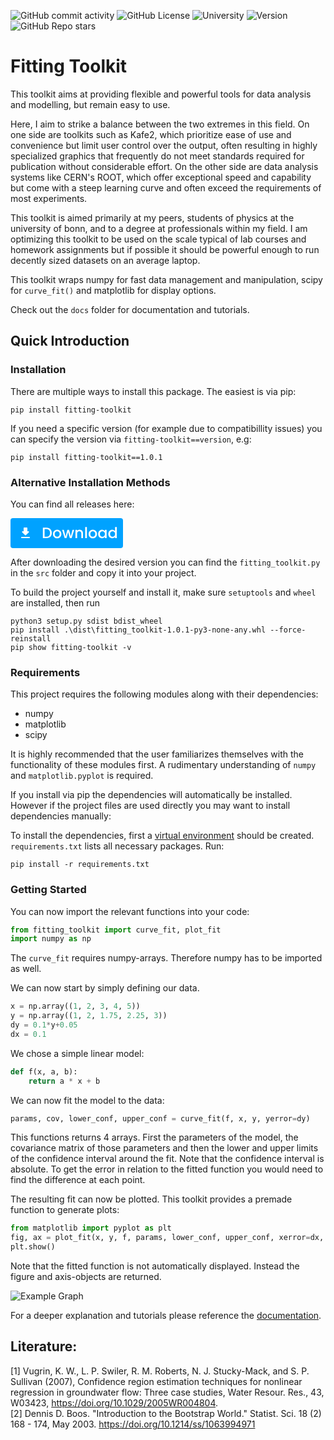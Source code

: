 ![GitHub commit activity](https://img.shields.io/github/commit-activity/m/davidkowalk/fitting_toolkit)
![GitHub License](https://img.shields.io/github/license/davidkowalk/fitting_toolkit)
![University](https://img.shields.io/badge/Univeristy_of_Bonn-brown)
![Version](https://img.shields.io/badge/version-1.0.1-green)
![GitHub Repo stars](https://img.shields.io/github/stars/davidkowalk/fitting_toolkit?style=flat&label=github%20stars)



# Fitting Toolkit
This toolkit aims at providing flexible and powerful tools for data analysis and modelling, but remain easy to use.

Here, I aim to strike a balance between the two extremes in this field. On one side are toolkits such as Kafe2, which prioritize ease of use and convenience but limit user control over the output, often resulting in highly specialized graphics that frequently do not meet standards required for publication without considerable effort. On the other side are data analysis systems like CERN's ROOT, which offer exceptional speed and capability but come with a steep learning curve and often exceed the requirements of most experiments.

This toolkit is aimed primarily at my peers, students of physics at the university of bonn, and to a degree at professionals within my field. I am optimizing this toolkit to be used on the scale typical of lab courses and homework assignments but if possible it should be powerful enough to run decently sized datasets on an average laptop.

This toolkit wraps numpy for fast data management and manipulation, scipy for `curve_fit()` and matplotlib for display options.

Check out the `docs` folder for documentation and tutorials.

## Quick Introduction

### Installation

There are multiple ways to install this package. The easiest is via pip:
```
pip install fitting-toolkit
```
If you need a specific version (for example due to compatibillity issues) you can specify the version via `fitting-toolkit==version`, e.g:
```
pip install fitting-toolkit==1.0.1
```

### Alternative Installation Methods

You can find all releases here: 

<a href= "https://github.com/davidkowalk/fitting_toolkit/releases"><svg width="180" height="48" viewBox="0 0 180 48" fill="none" xmlns="http://www.w3.org/2000/svg"><rect width="180" height="48" rx="4" fill="#00A2FF"/><path d="M28.59 21H27V16C27 15.45 26.55 15 26 15H22C21.45 15 21 15.45 21 16V21H19.41C18.52 21 18.07 22.08 18.7 22.71L23.29 27.3C23.68 27.69 24.31 27.69 24.7 27.3L29.29 22.71C29.92 22.08 29.48 21 28.59 21ZM17 31C17 31.55 17.45 32 18 32H30C30.55 32 31 31.55 31 31C31 30.45 30.55 30 30 30H18C17.45 30 17 30.45 17 31Z" fill="white"/><path d="M57.248 15.3195C59.024 15.3195 60.576 15.6635 61.904 16.3515C63.248 17.0235 64.28 17.9995 65 19.2795C65.736 20.5435 66.104 22.0235 66.104 23.7195C66.104 25.4155 65.736 26.8875 65 28.1355C64.28 29.3835 63.248 30.3435 61.904 31.0155C60.576 31.6715 59.024 31.9995 57.248 31.9995H51.8V15.3195H57.248ZM57.248 29.7675C59.2 29.7675 60.696 29.2395 61.736 28.1835C62.776 27.1275 63.296 25.6395 63.296 23.7195C63.296 21.7835 62.776 20.2715 61.736 19.1835C60.696 18.0955 59.2 17.5515 57.248 17.5515H54.536V29.7675H57.248ZM74.5516 32.2155C73.3036 32.2155 72.1756 31.9355 71.1676 31.3755C70.1596 30.7995 69.3676 29.9995 68.7916 28.9755C68.2156 27.9355 67.9276 26.7355 67.9276 25.3755C67.9276 24.0315 68.2236 22.8395 68.8156 21.7995C69.4076 20.7595 70.2156 19.9595 71.2396 19.3995C72.2636 18.8395 73.4076 18.5595 74.6716 18.5595C75.9356 18.5595 77.0796 18.8395 78.1036 19.3995C79.1276 19.9595 79.9356 20.7595 80.5276 21.7995C81.1196 22.8395 81.4156 24.0315 81.4156 25.3755C81.4156 26.7195 81.1116 27.9115 80.5036 28.9515C79.8956 29.9915 79.0636 30.7995 78.0076 31.3755C76.9676 31.9355 75.8156 32.2155 74.5516 32.2155ZM74.5516 29.8395C75.2556 29.8395 75.9116 29.6715 76.5196 29.3355C77.1436 28.9995 77.6476 28.4955 78.0316 27.8235C78.4156 27.1515 78.6076 26.3355 78.6076 25.3755C78.6076 24.4155 78.4236 23.6075 78.0556 22.9515C77.6876 22.2795 77.1996 21.7755 76.5916 21.4395C75.9836 21.1035 75.3276 20.9355 74.6236 20.9355C73.9196 20.9355 73.2636 21.1035 72.6556 21.4395C72.0636 21.7755 71.5916 22.2795 71.2396 22.9515C70.8876 23.6075 70.7116 24.4155 70.7116 25.3755C70.7116 26.7995 71.0716 27.9035 71.7916 28.6875C72.5276 29.4555 73.4476 29.8395 74.5516 29.8395ZM101.88 18.7755L97.7763 31.9995H94.8963L92.2323 22.2315L89.5683 31.9995H86.6883L82.5603 18.7755H85.3443L88.1043 29.4075L90.9123 18.7755H93.7683L96.4563 29.3595L99.1923 18.7755H101.88ZM110.597 18.5595C111.637 18.5595 112.565 18.7755 113.381 19.2075C114.213 19.6395 114.861 20.2795 115.325 21.1275C115.789 21.9755 116.021 22.9995 116.021 24.1995V31.9995H113.309V24.6075C113.309 23.4235 113.013 22.5195 112.421 21.8955C111.829 21.2555 111.021 20.9355 109.997 20.9355C108.973 20.9355 108.157 21.2555 107.549 21.8955C106.957 22.5195 106.661 23.4235 106.661 24.6075V31.9995H103.925V18.7755H106.661V20.2875C107.109 19.7435 107.677 19.3195 108.365 19.0155C109.069 18.7115 109.813 18.5595 110.597 18.5595ZM122.247 14.2395V31.9995H119.511V14.2395H122.247ZM131.575 32.2155C130.327 32.2155 129.199 31.9355 128.191 31.3755C127.183 30.7995 126.391 29.9995 125.815 28.9755C125.239 27.9355 124.951 26.7355 124.951 25.3755C124.951 24.0315 125.247 22.8395 125.839 21.7995C126.431 20.7595 127.239 19.9595 128.263 19.3995C129.287 18.8395 130.431 18.5595 131.695 18.5595C132.959 18.5595 134.103 18.8395 135.127 19.3995C136.151 19.9595 136.959 20.7595 137.551 21.7995C138.143 22.8395 138.439 24.0315 138.439 25.3755C138.439 26.7195 138.135 27.9115 137.527 28.9515C136.919 29.9915 136.087 30.7995 135.031 31.3755C133.991 31.9355 132.839 32.2155 131.575 32.2155ZM131.575 29.8395C132.279 29.8395 132.935 29.6715 133.543 29.3355C134.167 28.9995 134.671 28.4955 135.055 27.8235C135.439 27.1515 135.631 26.3355 135.631 25.3755C135.631 24.4155 135.447 23.6075 135.079 22.9515C134.711 22.2795 134.223 21.7755 133.615 21.4395C133.007 21.1035 132.351 20.9355 131.647 20.9355C130.943 20.9355 130.287 21.1035 129.679 21.4395C129.087 21.7755 128.615 22.2795 128.263 22.9515C127.911 23.6075 127.735 24.4155 127.735 25.3755C127.735 26.7995 128.095 27.9035 128.815 28.6875C129.551 29.4555 130.471 29.8395 131.575 29.8395ZM140.232 25.3275C140.232 23.9995 140.504 22.8235 141.048 21.7995C141.608 20.7755 142.36 19.9835 143.304 19.4235C144.264 18.8475 145.32 18.5595 146.472 18.5595C147.512 18.5595 148.416 18.7675 149.184 19.1835C149.968 19.5835 150.592 20.0875 151.056 20.6955V18.7755H153.816V31.9995H151.056V30.0315C150.592 30.6555 149.96 31.1755 149.16 31.5915C148.36 32.0075 147.448 32.2155 146.424 32.2155C145.288 32.2155 144.248 31.9275 143.304 31.3515C142.36 30.7595 141.608 29.9435 141.048 28.9035C140.504 27.8475 140.232 26.6555 140.232 25.3275ZM151.056 25.3755C151.056 24.4635 150.864 23.6715 150.48 22.9995C150.112 22.3275 149.624 21.8155 149.016 21.4635C148.408 21.1115 147.752 20.9355 147.048 20.9355C146.344 20.9355 145.688 21.1115 145.08 21.4635C144.472 21.7995 143.976 22.3035 143.592 22.9755C143.224 23.6315 143.04 24.4155 143.04 25.3275C143.04 26.2395 143.224 27.0395 143.592 27.7275C143.976 28.4155 144.472 28.9435 145.08 29.3115C145.704 29.6635 146.36 29.8395 147.048 29.8395C147.752 29.8395 148.408 29.6635 149.016 29.3115C149.624 28.9595 150.112 28.4475 150.48 27.7755C150.864 27.0875 151.056 26.2875 151.056 25.3755ZM156.497 25.3275C156.497 23.9995 156.769 22.8235 157.313 21.7995C157.873 20.7755 158.625 19.9835 159.569 19.4235C160.529 18.8475 161.593 18.5595 162.761 18.5595C163.625 18.5595 164.473 18.7515 165.305 19.1355C166.153 19.5035 166.825 19.9995 167.321 20.6235V14.2395H170.081V31.9995H167.321V30.0075C166.873 30.6475 166.249 31.1755 165.449 31.5915C164.665 32.0075 163.761 32.2155 162.737 32.2155C161.585 32.2155 160.529 31.9275 159.569 31.3515C158.625 30.7595 157.873 29.9435 157.313 28.9035C156.769 27.8475 156.497 26.6555 156.497 25.3275ZM167.321 25.3755C167.321 24.4635 167.129 23.6715 166.745 22.9995C166.377 22.3275 165.889 21.8155 165.281 21.4635C164.673 21.1115 164.017 20.9355 163.313 20.9355C162.609 20.9355 161.953 21.1115 161.345 21.4635C160.737 21.7995 160.241 22.3035 159.857 22.9755C159.489 23.6315 159.305 24.4155 159.305 25.3275C159.305 26.2395 159.489 27.0395 159.857 27.7275C160.241 28.4155 160.737 28.9435 161.345 29.3115C161.969 29.6635 162.625 29.8395 163.313 29.8395C164.017 29.8395 164.673 29.6635 165.281 29.3115C165.889 28.9595 166.377 28.4475 166.745 27.7755C167.129 27.0875 167.321 26.2875 167.321 25.3755Z" fill="white"/><rect x="50" y="35.9995" width="108" height="0.001" fill="white"/></svg></a>


After downloading the desired version you can find the `fitting_toolkit.py` in the `src` folder and copy it into your project.

To build the project yourself and install it, make sure `setuptools` and `wheel` are installed, then run
```
python3 setup.py sdist bdist_wheel
pip install .\dist\fitting_toolkit-1.0.1-py3-none-any.whl --force-reinstall   
pip show fitting-toolkit -v
```

### Requirements
This project requires the following modules along with their dependencies:
- numpy
- matplotlib
- scipy

It is highly recommended that the user familiarizes themselves with the functionality of these modules first. A rudimentary understanding of `numpy` and `matplotlib.pyplot` is required.

If you install via pip the dependencies will automatically be installed. However if the project files are used directly you may want to install dependencies manually:

To install the dependencies, first a [virtual environment](https://docs.python.org/3/library/venv.html) should be created. `requirements.txt` lists all necessary packages. Run:
```
pip install -r requirements.txt
```

### Getting Started

You can now import the relevant functions into your code:
```python
from fitting_toolkit import curve_fit, plot_fit 
import numpy as np
```
The `curve_fit` requires numpy-arrays. Therefore numpy has to be imported as well.

We can now start by simply defining our data.
```python
x = np.array((1, 2, 3, 4, 5))
y = np.array((1, 2, 1.75, 2.25, 3))
dy = 0.1*y+0.05
dx = 0.1
```
We chose a simple linear model:
```python
def f(x, a, b):
    return a * x + b
```
We can now fit the model to the data:
```python
params, cov, lower_conf, upper_conf = curve_fit(f, x, y, yerror=dy)
```
This functions returns 4 arrays. First the parameters of the model, the covariance matrix of those parameters and then the lower and upper limits of the confidence interval around the fit. Note that the confidence interval is absolute. To get the error in relation to the fitted function you would need to find the difference at each point.

The resulting fit can now be plotted. This toolkit provides a premade function to generate plots:
```python
from matplotlib import pyplot as plt
fig, ax = plot_fit(x, y, f, params, lower_conf, upper_conf, xerror=dx, yerror=dy)
plt.show()
```
Note that the fitted function is not automatically displayed. Instead the figure and axis-objects are returned.

![Example Graph](./docs/img/example_fit.png)

For a deeper explanation and tutorials please reference the [documentation](./docs/manual.md/).

## Literature:
[1] Vugrin, K. W., L. P. Swiler, R. M. Roberts, N. J. Stucky-Mack, and S. P. Sullivan (2007), Confidence region estimation techniques for nonlinear regression in groundwater flow: Three case studies, Water Resour. Res., 43, W03423, https://doi.org/10.1029/2005WR004804. \
[2] Dennis D. Boos. "Introduction to the Bootstrap World." Statist. Sci. 18 (2) 168 - 174, May 2003. https://doi.org/10.1214/ss/1063994971